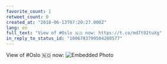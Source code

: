 ```yaml
---
favorite_count: 1
retweet_count: 0
created_at: "2018-06-13T07:20:27.000Z"
lang: en
full_text: "View of #Oslo 🇳🇴 now: https://t.co/md7t92tuXg"
in_reply_to_status_id: "1006783799584280577"
---
```


View of #Oslo 🇳🇴 now:
![Embedded Photo](https://twitter-media-coderbyheart.s3.eu-north-1.amazonaws.com/1006798438917464066-Dfjd1PuX0AAOxBu.jpg)

